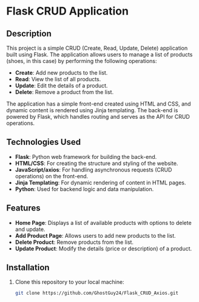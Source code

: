 # Flask CRUD Application

## Description
This project is a simple CRUD (Create, Read, Update, Delete) application built using Flask. The application allows users to manage a list of products (shoes, in this case) by performing the following operations:
- **Create**: Add new products to the list.
- **Read**: View the list of all products.
- **Update**: Edit the details of a product.
- **Delete**: Remove a product from the list.

The application has a simple front-end created using HTML and CSS, and dynamic content is rendered using Jinja templating. The back-end is powered by Flask, which handles routing and serves as the API for CRUD operations.

## Technologies Used
- **Flask**: Python web framework for building the back-end.
- **HTML/CSS**: For creating the structure and styling of the website.
- **JavaScript/axios**: For handling asynchronous requests (CRUD operations) on the front-end.
- **Jinja Templating**: For dynamic rendering of content in HTML pages.
- **Python**: Used for backend logic and data manipulation.

## Features
- **Home Page**: Displays a list of available products with options to delete and update.
- **Add Product Page**: Allows users to add new products to the list.
- **Delete Product**: Remove products from the list.
- **Update Product**: Modify the details (price or description) of a product.

## Installation
1. Clone this repository to your local machine:
   ```bash
   git clone https://github.com/GhostGuy24/Flask_CRUD_Axios.git
